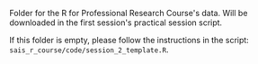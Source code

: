 Folder for the R for Professional Research Course's data. Will be downloaded in the first session's practical session script.

If this folder is empty, please follow the instructions in the script: `sais_r_course/code/session_2_template.R`.